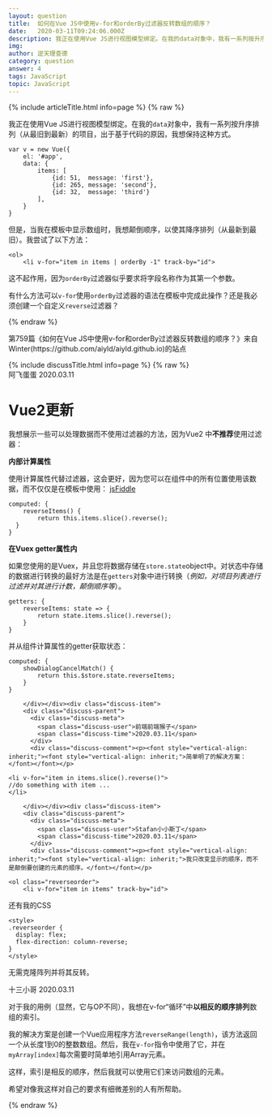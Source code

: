 ```yaml
---
layout: question
title:  如何在Vue JS中使用v-for和orderBy过滤器反转数组的顺序？
date:   2020-03-11T09:24:06.000Z
description: 我正在使用Vue JS进行视图模型绑定。在我的data对象中，我有一系列按升序排列（从最旧到最新）的项目，出于基于代码的原因，我想保持这种方式。var...
img: 
author: 逆天理查德
category: question
answer: 4
tags: JavaScript
topic: JavaScript
---
```

<div class="article-root">
  <div class="article">
    {% include articleTitle.html info=page %}
    {% raw %}
    <div class="article-content"><p><font style="vertical-align: inherit;"><font style="vertical-align: inherit;">我正在使用Vue JS进行视图模型绑定。</font><font style="vertical-align: inherit;">在我的</font></font><code>data</code><font style="vertical-align: inherit;"><font style="vertical-align: inherit;">对象中，我有一系列按升序排列（从最旧到最新）的项目，出于基于代码的原因，我想保持这种方式。</font></font></p>

<pre><code>var v = new Vue({<font></font>
    el: '#app',<font></font>
    data: {<font></font>
        items: [<font></font>
            {id: 51,  message: 'first'},<font></font>
            {id: 265, message: 'second'},<font></font>
            {id: 32,  message: 'third'}<font></font>
        ],<font></font>
    }<font></font>
}<font></font>
</code></pre>

<p><font style="vertical-align: inherit;"><font style="vertical-align: inherit;">但是，当我在模板中显示数组时，我想颠倒顺序，以使其降序排列（从最新到最旧）。</font><font style="vertical-align: inherit;">我尝试了以下方法：</font></font></p>

<pre><code>&lt;ol&gt;<font></font>
    &lt;li v-for="item in items | orderBy -1" track-by="id"&gt;<font></font>
</code></pre>

<p><font style="vertical-align: inherit;"><font style="vertical-align: inherit;">这不起作用，因为</font></font><code>orderBy</code><font style="vertical-align: inherit;"><font style="vertical-align: inherit;">过滤器似乎要求将字段名称作为其第一个参数。</font></font></p>

<p><font style="vertical-align: inherit;"><font style="vertical-align: inherit;">有什么方法可以</font></font><code>v-for</code><font style="vertical-align: inherit;"><font style="vertical-align: inherit;">使用</font></font><code>orderBy</code><font style="vertical-align: inherit;"><font style="vertical-align: inherit;">过滤器</font><font style="vertical-align: inherit;">的</font><font style="vertical-align: inherit;">语法</font><font style="vertical-align: inherit;">在模板中完成此操作</font><font style="vertical-align: inherit;">？</font><font style="vertical-align: inherit;">还是我必须创建一个自定义</font></font><code>reverse</code><font style="vertical-align: inherit;"><font style="vertical-align: inherit;">过滤器？</font></font></p></div>
    {% endraw %}
  </div>
  <p class="winter_mark">第759篇《如何在Vue JS中使用v-for和orderBy过滤器反转数组的顺序？》来自Winter(https://github.com/aiyld/aiyld.github.io)的站点</p>
  <div class="discuss-wrapper">
    {% include discussTitle.html info=page %}
    {% raw %}
    <div class="discuss-item">
        <div class="discuss-parent">
          <div class="discuss-meta">
            <span class="discuss-user">阿飞蛋蛋</span>
            <span class="discuss-time">2020.03.11</span>
          </div>
          <div class="discuss-comment"><h1><font style="vertical-align: inherit;"><font style="vertical-align: inherit;">Vue2更新</font></font></h1>

<p><font style="vertical-align: inherit;"><font style="vertical-align: inherit;">我想展示一些可以处理数据而不使用过滤器的方法，因为</font><font style="vertical-align: inherit;">Vue2 </font><font style="vertical-align: inherit;">中</font></font><strong><font style="vertical-align: inherit;"><font style="vertical-align: inherit;">不推荐</font></font></strong><font style="vertical-align: inherit;"><font style="vertical-align: inherit;">使用过滤器</font><font style="vertical-align: inherit;">：</font></font></p>

<p><strong><font style="vertical-align: inherit;"><font style="vertical-align: inherit;">内部计算属性</font></font></strong></p>

<p><font style="vertical-align: inherit;"><font style="vertical-align: inherit;">使用计算属性代替过滤器，这会更好，因为您可以在组件中的所有位置使用该数据，而不仅仅是在模板中使用：
 </font></font><a href="https://jsfiddle.net/n9woazy4/2/" rel="noreferrer"><font style="vertical-align: inherit;"><font style="vertical-align: inherit;">jsFiddle</font></font></a></p>

<pre><code>computed: {<font></font>
    reverseItems() {<font></font>
        return this.items.slice().reverse();<font></font>
  }     <font></font>
}<font></font>
</code></pre>

<p><strong><font style="vertical-align: inherit;"><font style="vertical-align: inherit;">在Vuex getter属性内</font></font></strong></p>

<p><font style="vertical-align: inherit;"><font style="vertical-align: inherit;">如果您使用的是Vuex，并且您将数据存储在</font></font><code>store.state</code><font style="vertical-align: inherit;"><font style="vertical-align: inherit;">object中。</font><font style="vertical-align: inherit;">对状态中存储的数据进行转换的最好方法是在</font></font><code>getters</code><font style="vertical-align: inherit;"><font style="vertical-align: inherit;">对象中进行转换（</font></font><em><font style="vertical-align: inherit;"><font style="vertical-align: inherit;">例如，对项目列表进行过滤并对其进行计数，颠倒顺序等</font></font></em><font style="vertical-align: inherit;"><font style="vertical-align: inherit;">）。</font></font></p>

<pre><code>getters: {<font></font>
    reverseItems: state =&gt; {<font></font>
        return state.items.slice().reverse();<font></font>
    }<font></font>
}<font></font>
</code></pre>

<p><font style="vertical-align: inherit;"><font style="vertical-align: inherit;">并从组件计算属性的getter获取状态：</font></font></p>

<pre><code>computed: {<font></font>
    showDialogCancelMatch() {<font></font>
        return this.$store.state.reverseItems;<font></font>
    }<font></font>
}<font></font>
</code></pre></div>
        </div></div><div class="discuss-item">
        <div class="discuss-parent">
          <div class="discuss-meta">
            <span class="discuss-user">前端前端猴子</span>
            <span class="discuss-time">2020.03.11</span>
          </div>
          <div class="discuss-comment"><p><font style="vertical-align: inherit;"><font style="vertical-align: inherit;">简单明了的解决方案：</font></font></p>

<pre><code>&lt;li v-for="item in items.slice().reverse()"&gt;<font></font>
//do something with item ...<font></font>
&lt;/li&gt;<font></font>
</code></pre></div>
        </div></div><div class="discuss-item">
        <div class="discuss-parent">
          <div class="discuss-meta">
            <span class="discuss-user">Stafan小小斯丁</span>
            <span class="discuss-time">2020.03.11</span>
          </div>
          <div class="discuss-comment"><p><font style="vertical-align: inherit;"><font style="vertical-align: inherit;">我只改变显示的顺序，而不是颠倒要创建的元素的顺序。</font></font></p>

<pre><code>&lt;ol class="reverseorder"&gt;<font></font>
    &lt;li v-for="item in items" track-by="id"&gt;<font></font>
</code></pre>

<p><font style="vertical-align: inherit;"><font style="vertical-align: inherit;">还有我的CSS</font></font></p>

<pre><code>&lt;style&gt;<font></font>
.reverseorder {<font></font>
  display: flex;<font></font>
  flex-direction: column-reverse;<font></font>
}<font></font>
&lt;/style&gt;<font></font>
</code></pre>

<p><font style="vertical-align: inherit;"><font style="vertical-align: inherit;">无需克隆阵列并将其反转。</font></font></p></div>
        </div></div><div class="discuss-item">
        <div class="discuss-parent">
          <div class="discuss-meta">
            <span class="discuss-user">十三小哥</span>
            <span class="discuss-time">2020.03.11</span>
          </div>
          <div class="discuss-comment"><p><font style="vertical-align: inherit;"><font style="vertical-align: inherit;">对于我的用例（显然，它与OP不同），我想</font><font style="vertical-align: inherit;">在v-for“循环”中</font></font><strong><font style="vertical-align: inherit;"><font style="vertical-align: inherit;">以相反的顺序排列</font></font></strong><font style="vertical-align: inherit;"><font style="vertical-align: inherit;">数组的索引</font><font style="vertical-align: inherit;">。</font></font></p>

<p><font style="vertical-align: inherit;"><font style="vertical-align: inherit;">我的解决方案是创建一个Vue应用程序方法</font></font><code>reverseRange(length)</code><font style="vertical-align: inherit;"><font style="vertical-align: inherit;">，该</font><font style="vertical-align: inherit;">方法</font><font style="vertical-align: inherit;">返回一个从长度1到0的整数数组。然后，我在</font></font><code>v-for</code><font style="vertical-align: inherit;"><font style="vertical-align: inherit;">指令中</font><font style="vertical-align: inherit;">使用了它，</font><font style="vertical-align: inherit;">并在</font></font><code>myArray[index]</code><font style="vertical-align: inherit;"><font style="vertical-align: inherit;">每次需要时</font><font style="vertical-align: inherit;">简单地引用Array元素</font><font style="vertical-align: inherit;">。</font></font></p>

<p><font style="vertical-align: inherit;"><font style="vertical-align: inherit;">这样，索引是相反的顺序，然后我就可以使用它们来访问数组的元素。</font></font></p>

<p><font style="vertical-align: inherit;"><font style="vertical-align: inherit;">希望对像我这样对自己的要求有细微差别的人有所帮助。</font></font></p></div>
        </div></div>
    {% endraw %}
  </div>
<div>
